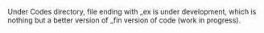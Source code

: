 Under Codes directory, file ending with _ex is under development, which is nothing but a better version of _fin version of code (work in progress).
